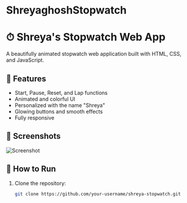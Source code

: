 # ShreyaghoshStopwatch
# ⏱ Shreya's Stopwatch Web App

A beautifully animated stopwatch web application built with HTML, CSS, and JavaScript.

## 🌟 Features

- Start, Pause, Reset, and Lap functions
- Animated and colorful UI
- Personalized with the name "Shreya"
- Glowing buttons and smooth effects
- Fully responsive

## 📸 Screenshots

![Screenshot](screenshot.jpg)

## 🚀 How to Run

1. Clone the repository:
   ```bash
   git clone https://github.com/your-username/shreya-stopwatch.git
